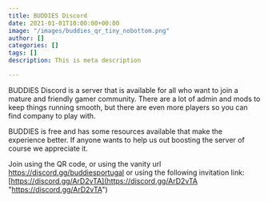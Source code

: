 ```yaml
---
title: BUDDIES Discord
date: 2021-01-01T10:00:00+00:00
image: "/images/buddies_qr_tiny_nobottom.png"
author: []
categories: []
tags: []
description: This is meta description

---
```

BUDDIES Discord is a server that is available for all who want to join a mature and friendly gamer community. There are a lot of admin and mods to keep things running smooth, but there are even more players so you can find company to play with.

BUDDIES is free and has some resources available that make the experience better. If anyone wants to help us out boosting the server of course we appreciate it.

Join using the QR code, or using the vanity url https://discord.gg/buddiesportugal or using the following invitation link: [https://discord.gg/ArD2vTA](https://discord.gg/ArD2vTA "https://discord.gg/ArD2vTA")